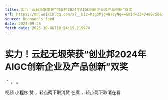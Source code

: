 ```yaml
---
title: 实力！云起无垠荣获“创业邦2024年AIGC创新企业及产品创新”双奖
url: https://mp.weixin.qq.com/s?__biz=Mzg3Mjg4NTcyNg==&mid=2247489758&idx=1&sn=55322c91f9db82850a6e0e22b2a30966
source: Doonsec's feed
date: 2024-09-26
fetch_date: 2025-10-06T18:24:19.219974
---
```


# 实力！云起无垠荣获“创业邦2024年AIGC创新企业及产品创新”双奖

：
，
。

视频
小程序
赞
，轻点两下取消赞
在看
，轻点两下取消在看